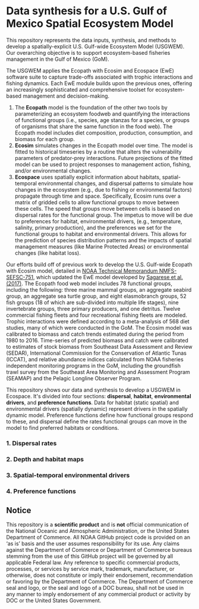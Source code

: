 # Data synthesis for a U.S. Gulf of Mexico Spatial Ecosystem Model
This repository represents the data inputs, synthesis, and methods to develop a spatially-explicit U.S. Gulf-wide Ecosystem Model (USGWEM). Our  overarching objective is to support ecosystem-based fisheries management in the Gulf of Mexico (GoM). 

The USGWEM applies the Ecopath with Ecosim and Ecospace (EwE) software suite to capture trade-offs associated with trophic interactions and fishing dynamics. Each EwE module builds upon the previous ones, offering an increasingly sophisticated and comprehensive toolset for ecosystem-based management and decision-making. 
1. The **Ecopath** model is the foundation of the other two tools by parameterizing an ecosystem foodweb and quantifying the interactions of functional groups (i.e., species, age stanzas for a species, or groups of organisms that share the same function in the food web). The Ecopath model includes diet composition, production, consumption, and biomass for each group.
2. **Ecosim** simulates changes in the Ecopath model over time. The model is fitted to historical timeseries by a routine that alters the vulnerability parameters of predator-prey interactions. Future projections of the fitted model can be used to project responses to management action, fishing, and/or environmental changes.
4. **Ecospace** uses spatially explicit information about habitats, spatial-temporal environmental changes, and dispersal patterns to simulate how changes in the ecosystem (e.g., due to fishing or environmental factors) propagate through time and space. Specifically, Ecosim runs over a matrix of gridded cells to allow functional groups to move between these cells. The speed that groups move between cells is based on dispersal rates for the functional group. The impetus to move will be due to preferences for habitat, environmental drivers, (e.g., temperature, salinity, primary production), and the preferences we set for the functional groups to habitat and environmental drivers. This allows for the prediction of species distribution patterns and the impacts of spatial management measures (like Marine Protected Areas) or environmental changes (like habitat loss).

Our efforts build off of previous work to develop the U.S. Gulf-wide Ecopath with Ecosim model, detailed in [NOAA Technical Memorandum NMFS-SEFSC-751](https://repository.library.noaa.gov/view/noaa/32348), which updated the EwE model developed by [Sagarese et al. (2017)](https://doi.org/10.1016/j.ecolmodel.2016.11.001). The Ecopath food web model includes 78 functional groups, including the following: three marine mammal groups, an aggregate seabird group, an aggregate sea turtle group, and eight elasmobranch groups, 52 fish groups (18 of which are sub-divided into multiple life stages), nine invertebrate groups, three primary producers, and one detritus. Twelve commercial fishing fleets and four recreational fishing fleets are modeled. Trophic interactions were defined according to a meta-analysis of 568 diet studies, many of which were conducted in the GoM. The Ecosim model was calibrated to biomass and catch trends estimated during the period from 1980 to 2016. Time-series of predicted biomass and catch were calibrated to estimates of stock biomass from Southeast Data Assessment and Review (SEDAR), International Commission for the Conservation of Atlantic Tunas (ICCAT), and relative abundance indices calculated from NOAA fisheries independent monitoring programs in the GoM, including the groundfish trawl survey from the Southeast Area Monitoring and Assessment Program (SEAMAP) and the Pelagic Longline Observer Program.

This repository shows our data and synthesis to develop a USGWEM in Ecospace. It's divided into four sections: **dispersal**, **habitat**, **environmental drivers**, and **preference functions**. Data for habitat (static spatial) and environmental drivers (spatially dynamic) represent drivers in the spatially dynamic model. Preference functions define how functional groups respond to these, and dispersal define the rates functional groups can move in the model to find preferred habitats or conditions. 

### 1. Dispersal rates

### 2. Depth and habitat maps

### 3. Spatial-temporal environmental drivers

### 4. Preference functions

## Notice
This repository is a **scientific product** and is **not** official communication of the National Oceanic and Atmospheric Administration, or the United States Department of Commerce. All NOAA GitHub project code is provided on an ‘as is’ basis and the user assumes responsibility for its use. Any claims against the Department of Commerce or Department of Commerce bureaus stemming from the use of this GitHub project will be governed by all applicable Federal law. Any reference to specific commercial products, processes, or services by service mark, trademark, manufacturer, or otherwise, does not constitute or imply their endorsement, recommendation or favoring by the Department of Commerce. The Department of Commerce seal and logo, or the seal and logo of a DOC bureau, shall not be used in any manner to imply endorsement of any commercial product or activity by DOC or the United States Government.

